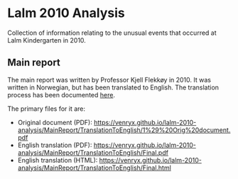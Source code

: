 # Lalm 2010 Analysis

Collection of information relating to the unusual events that occurred at Lalm Kindergarten in 2010.

## Main report

The main report was written by Professor Kjell Flekkøy in 2010. It was written in Norwegian, but has been translated to English. The translation process has been documented [here](https://github.com/Venryx/lalm-2010-analysis/tree/master/MainReport/TranslationToEnglish).

The primary files for it are:
* Original document (PDF): https://venryx.github.io/lalm-2010-analysis/MainReport/TranslationToEnglish/1%29%20Orig%20document.pdf
* English translation (PDF): https://venryx.github.io/lalm-2010-analysis/MainReport/TranslationToEnglish/Final.pdf
* English translation (HTML): https://venryx.github.io/lalm-2010-analysis/MainReport/TranslationToEnglish/Final.html